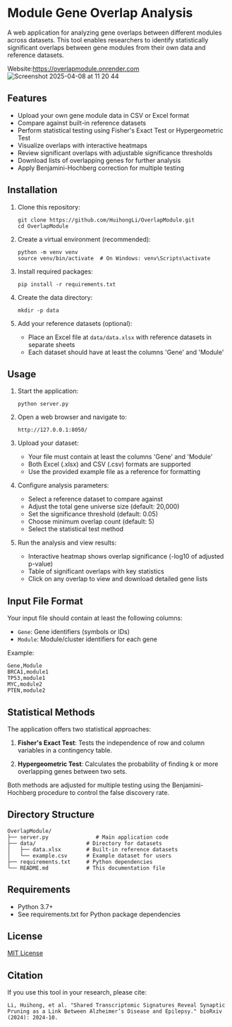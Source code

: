 # Module Gene Overlap Analysis

A web application for analyzing gene overlaps between different modules across datasets. This tool enables researchers to identify statistically significant overlaps between gene modules from their own data and reference datasets.

Website:https://overlapmodule.onrender.com
![Screenshot 2025-04-08 at 11 20 44](https://github.com/user-attachments/assets/379064a4-0676-46cf-a9cf-90c90fd729c5)

## Features

- Upload your own gene module data in CSV or Excel format
- Compare against built-in reference datasets
- Perform statistical testing using Fisher's Exact Test or Hypergeometric Test
- Visualize overlaps with interactive heatmaps
- Review significant overlaps with adjustable significance thresholds
- Download lists of overlapping genes for further analysis
- Apply Benjamini-Hochberg correction for multiple testing

## Installation

1. Clone this repository:
   ```
   git clone https://github.com/HuihongLi/OverlapModule.git
   cd OverlapModule
   ```

2. Create a virtual environment (recommended):
   ```
   python -m venv venv
   source venv/bin/activate  # On Windows: venv\Scripts\activate
   ```

3. Install required packages:
   ```
   pip install -r requirements.txt
   ```

4. Create the data directory:
   ```
   mkdir -p data
   ```

5. Add your reference datasets (optional):
   - Place an Excel file at `data/data.xlsx` with reference datasets in separate sheets
   - Each dataset should have at least the columns 'Gene' and 'Module'

## Usage

1. Start the application:
   ```
   python server.py
   ```

2. Open a web browser and navigate to:
   ```
   http://127.0.0.1:8050/
   ```

3. Upload your dataset:
   - Your file must contain at least the columns 'Gene' and 'Module'
   - Both Excel (.xlsx) and CSV (.csv) formats are supported
   - Use the provided example file as a reference for formatting

4. Configure analysis parameters:
   - Select a reference dataset to compare against
   - Adjust the total gene universe size (default: 20,000)
   - Set the significance threshold (default: 0.05)
   - Choose minimum overlap count (default: 5)
   - Select the statistical test method

5. Run the analysis and view results:
   - Interactive heatmap shows overlap significance (-log10 of adjusted p-value)
   - Table of significant overlaps with key statistics
   - Click on any overlap to view and download detailed gene lists

## Input File Format

Your input file should contain at least the following columns:
- `Gene`: Gene identifiers (symbols or IDs)
- `Module`: Module/cluster identifiers for each gene

Example:
```
Gene,Module
BRCA1,module1
TP53,module1
MYC,module2
PTEN,module2
```

## Statistical Methods

The application offers two statistical approaches:

1. **Fisher's Exact Test**: Tests the independence of row and column variables in a contingency table.

2. **Hypergeometric Test**: Calculates the probability of finding k or more overlapping genes between two sets.

Both methods are adjusted for multiple testing using the Benjamini-Hochberg procedure to control the false discovery rate.

## Directory Structure

```
OverlapModule/
├── server.py               # Main application code
├── data/                # Directory for datasets
│   ├── data.xlsx        # Built-in reference datasets
│   └── example.csv      # Example dataset for users
├── requirements.txt     # Python dependencies
└── README.md            # This documentation file
```

## Requirements

- Python 3.7+
- See requirements.txt for Python package dependencies

## License

[MIT License](LICENSE)

## Citation

If you use this tool in your research, please cite:

```
Li, Huihong, et al. "Shared Transcriptomic Signatures Reveal Synaptic Pruning as a Link Between Alzheimer’s Disease and Epilepsy." bioRxiv (2024): 2024-10.
```
